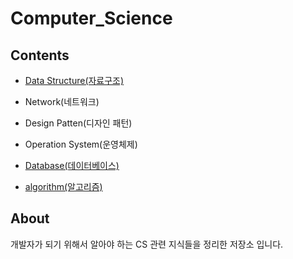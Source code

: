 # Computer_Science

## Contents
<ul>
  <li>
    <p><a href="https://github.com/dh0728/Computer_Science/tree/master/data_structure#data-structure-%EC%9E%90%EB%A3%8C%EA%B5%AC%EC%A1%B0"> Data Structure(자료구조)</a></p>
  </li>
  <li>
    <p>Network(네트워크)</p>
  </li>
  <li>
    <p>Design Patten(디자인 패턴)</p>
  </li>
  <li>
    <p>Operation System(운영체제)</p>
  </li>
  <li>
    <p><a href="https://github.com/dh0728/Computer_Science/blob/master/algorithm/READMD.md#database">Database(데이터베이스)</a></p>
  </li>
  <li>
    <p><a href="https://github.com/dh0728/Computer_Science/blob/master/algorithm/READMD.md#algorithm">algorithm(알고리즘)</a></p>
  </li>
</ul>

## About
개발자가 되기 위해서 알아야 하는 CS 관련 지식들을 정리한 저장소 입니다. 
